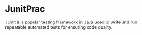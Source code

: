 # JunitPrac
JUnit is a popular testing framework in Java used to write and run repeatable automated tests for ensuring code quality.
